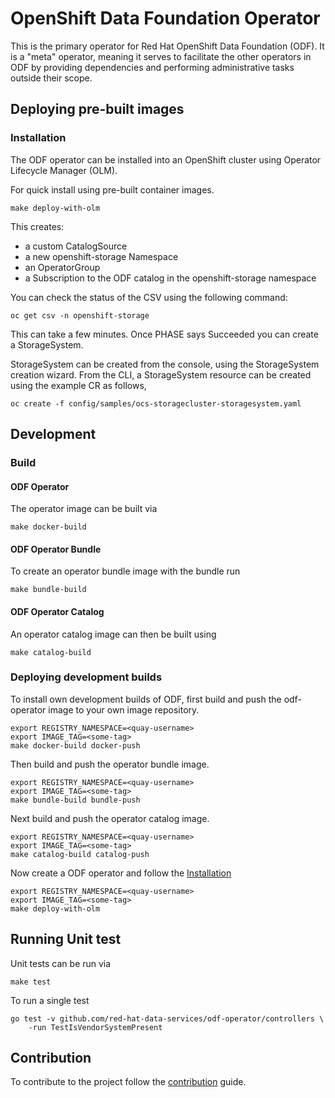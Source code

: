 # OpenShift Data Foundation Operator

This is the primary operator for Red Hat OpenShift Data Foundation (ODF). It
is a "meta" operator, meaning it serves to facilitate the other operators in
ODF by providing dependencies and performing administrative tasks outside
their scope.

## Deploying pre-built images

### Installation
The ODF operator can be installed into an OpenShift cluster using Operator
Lifecycle Manager (OLM).

For quick install using pre-built container images.

```
make deploy-with-olm
```

This creates:

* a custom CatalogSource
* a new openshift-storage Namespace
* an OperatorGroup
* a Subscription to the ODF catalog in the openshift-storage namespace

You can check the status of the CSV using the following command:

```
oc get csv -n openshift-storage
```

This can take a few minutes. Once PHASE says Succeeded you can create a
StorageSystem.

StorageSystem can be created from the console, using the StorageSystem creation
wizard. From the CLI, a StorageSystem resource can be created using the example
CR as follows,

```
oc create -f config/samples/ocs-storagecluster-storagesystem.yaml
```

## Development

### Build

#### ODF Operator

The operator image can be built via

```
make docker-build
```

#### ODF Operator Bundle

To create an operator bundle image with the bundle run

```
make bundle-build
```

#### ODF Operator Catalog

An operator catalog image can then be built using

```
make catalog-build
```

### Deploying development builds

To install own development builds of ODF, first build and push the odf-operator
image to your own image repository.

```
export REGISTRY_NAMESPACE=<quay-username>
export IMAGE_TAG=<some-tag>
make docker-build docker-push
```

Then build and push the operator bundle image.

```
export REGISTRY_NAMESPACE=<quay-username>
export IMAGE_TAG=<some-tag>
make bundle-build bundle-push
```

Next build and push the operator catalog image.

```
export REGISTRY_NAMESPACE=<quay-username>
export IMAGE_TAG=<some-tag>
make catalog-build catalog-push
```

Now create a ODF operator and follow the [Installation](#installation)

```
export REGISTRY_NAMESPACE=<quay-username>
export IMAGE_TAG=<some-tag>
make deploy-with-olm
```

## Running Unit test

Unit tests can be run via

```
make test
```

To run a single test

```
go test -v github.com/red-hat-data-services/odf-operator/controllers \
    -run TestIsVendorSystemPresent
```

## Contribution

To contribute to the project follow the [contribution](CONTRIBUTING.md) guide.

